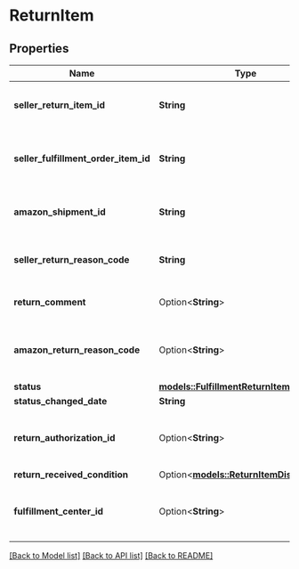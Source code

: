 # ReturnItem

## Properties

Name | Type | Description | Notes
------------ | ------------- | ------------- | -------------
**seller_return_item_id** | **String** | An identifier assigned by the seller to the return item. | 
**seller_fulfillment_order_item_id** | **String** | The identifier assigned to the item by the seller when the fulfillment order was created. | 
**amazon_shipment_id** | **String** | The identifier for the shipment that is associated with the return item. | 
**seller_return_reason_code** | **String** | The return reason code assigned to the return item by the seller. | 
**return_comment** | Option<**String**> | An optional comment about the return item. | [optional]
**amazon_return_reason_code** | Option<**String**> | The return reason code that the Amazon fulfillment center assigned to the return item. | [optional]
**status** | [**models::FulfillmentReturnItemStatus**](FulfillmentReturnItemStatus.md) |  | 
**status_changed_date** | **String** | Date timestamp | 
**return_authorization_id** | Option<**String**> | Identifies the return authorization used to return this item. Refer to `ReturnAuthorization`. | [optional]
**return_received_condition** | Option<[**models::ReturnItemDisposition**](ReturnItemDisposition.md)> |  | [optional]
**fulfillment_center_id** | Option<**String**> | The identifier for the Amazon fulfillment center that processed the return item. | [optional]

[[Back to Model list]](../README.md#documentation-for-models) [[Back to API list]](../README.md#documentation-for-api-endpoints) [[Back to README]](../README.md)


